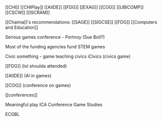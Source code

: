 

[[CHI]] [[CHIPlay]] [[AIIDE]] [[FDG]] [[EXAG]] [[COG]] [[UBICOMP]] [[CSCW]] [[ISCRAM]]

[[Chaima]]'s recommendations: [[SAGE]] [[SIGCSE]] [[FDG]] [[Computers and Education]]

Serious games conference - Portnoy (Sue Boll?)

Most of the funding agencies fund STEM games

Civic something - game teaching civics iCivics (civics game)

[[FDG]] (lol shoulda attended)

[[AIIDE]] (AI in games)

[[COG]] (conference on games)

[[conferences]]

Meaningful play
ICA Conference
Game Studies

ECGBL
